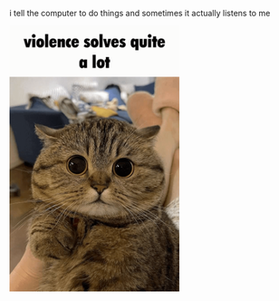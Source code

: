 i tell the computer to do things and sometimes it actually listens to me
<!--START_SECTION:update_image-->
<img src=https://raw.githubusercontent.com/sneakykestrel/sneakykestrel/main/.github/images/violence.gif height="" width="300" align=left alt=kitty />
<!--END_SECTION:update_image-->


